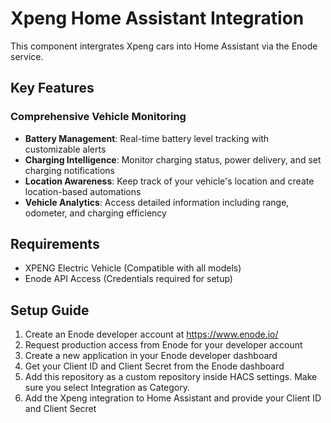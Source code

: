 # Xpeng Home Assistant Integration
This component intergrates Xpeng cars into Home Assistant via the Enode service.

## Key Features

### Comprehensive Vehicle Monitoring
- **Battery Management**: Real-time battery level tracking with customizable alerts
- **Charging Intelligence**: Monitor charging status, power delivery, and set charging notifications
- **Location Awareness**: Keep track of your vehicle's location and create location-based automations
- **Vehicle Analytics**: Access detailed information including range, odometer, and charging efficiency

## Requirements
- XPENG Electric Vehicle (Compatible with all models)
- Enode API Access (Credentials required for setup)

## Setup Guide
1. Create an Enode developer account at https://www.enode.io/
2. Request production access from Enode for your developer account
3. Create a new application in your Enode developer dashboard
4. Get your Client ID and Client Secret from the Enode dashboard
5. Add this repository as a custom repository inside HACS settings. Make sure you select Integration as Category.
6. Add the Xpeng integration to Home Assistant and provide your Client ID and Client Secret